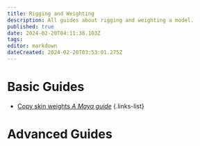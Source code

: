 ```yaml
---
title: Rigging and Weighting
description: All guides about rigging and weighting a model.
published: true
date: 2024-02-20T04:11:38.103Z
tags: 
editor: markdown
dateCreated: 2024-02-20T03:53:01.275Z
---
```


# Basic Guides
- [Copy skin weights *A Maya guide*](/specific-guide/rigging-weighting/copy-skinweights)
 {.links-list}

# Advanced Guides
